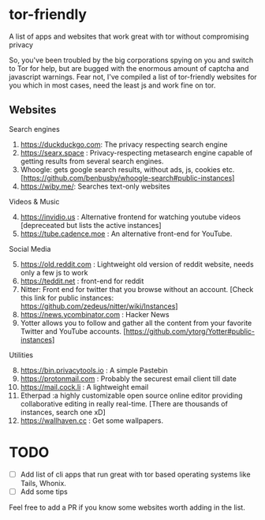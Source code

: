 # tor-friendly
A list of apps and websites that work great with tor without compromising privacy


So, you've been troubled by the big corporations spying on you and switch to Tor for help, but are bugged with the enormous amount of captcha and javascript warnings. Fear not, I've compiled a list of tor-friendly websites for you which in most cases, need the least js and work fine on tor.

Websites
-----------

Search engines
1. https://duckduckgo.com: The privacy respecting search engine
2. https://searx.space : Privacy-respecting metasearch engine capable of getting results from several search engines.
3. Whoogle: gets google search results, without ads, js, cookies etc. [https://github.com/benbusby/whoogle-search#public-instances]
4. https://wiby.me/: Searches text-only websites

Videos & Music

4. https://invidio.us : Alternative frontend for watching youtube videos [depreceated but lists the active instances]
5. https://tube.cadence.moe : An alternative front-end for YouTube.


Social Media

5. https://old.reddit.com : Lightweight old version of reddit website, needs only a few js to work
6. https://teddit.net : front-end for reddit
7. Nitter: Front end for twitter that you browse without an account. [Check this link for public instances: https://github.com/zedeus/nitter/wiki/Instances]
8. https://news.ycombinator.com : Hacker News
9. Yotter allows you to follow and gather all the content from your favorite Twitter and YouTube accounts. [https://github.com/ytorg/Yotter#public-instances]

Utilities

8. https://bin.privacytools.io : A simple Pastebin
9. https://protonmail.com : Probably the securest email client till date
10. https://mail.cock.li : A lightweight email
11. Etherpad :a highly customizable open source online editor providing collaborative editing in really real-time. [There are thousands of instances, search one xD]
12. https://wallhaven.cc : Get some wallpapers.


# TODO
- [ ] Add list of cli apps that run great with tor based operating systems like Tails, Whonix.
- [ ] Add some tips

Feel free to add a PR if you know some websites worth adding in the list.
